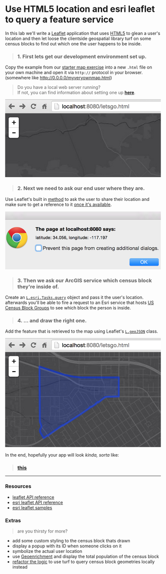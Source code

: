 # Use HTML5 location and esri leaflet to query a feature service

In this lab we'll write a [Leaflet](https://leafletjs.com) application that uses [HTML5](https://developer.mozilla.org/en-US/docs/Web/Guide/HTML/HTML5) to glean a user's location and then let loose the clientside geospatial library turf on some census blocks to find out which one the user happens to be inside.

> ### 1. First lets get our development environment set up.

Copy the example from our [starter map exercise](build_starter_map_leaflet.md) into a new `.html` file on your own machine and open it via `http://` protocol in your browser. (somewhere like http://0.0.0.0/myveryownmap.html)

> Do you have a local web server running?<br>
> If not, you can find information about setting one up [**here**](https://gist.github.com/jgravois/5e73b56fa7756fd00b89).

![step-1](./html5_query_step_1_leaflet.png)

> ### 2. Next we need to ask our end user where they are.

Use Leaflet's built in [method](http://leafletjs.com/reference.html#map-set-methods) to ask the user to share their location and make sure to get a reference to it [once it's available](http://leafletjs.com/reference.html#map-events).

![step-2](./html5_query_step_2.png)

> ### 3. Then we ask our ArcGIS service which census block they're inside of.

Create an [`L.esri.Tasks.query`](http://esri.github.io/esri-leaflet/api-reference/tasks/query.html) object and pass it the user's location.  afterwards you'll be able to fire a request to an Esri service that hosts [US Census Block Groups](http://sampleserver6.arcgisonline.com/arcgis/rest/services/Census/MapServer/1) to see which block the person is inside.

> ### 4. ... and draw the right one.

Add the feature that is retrieved to the map using Leaflet's [`L.geoJSON`](http://leafletjs.com/reference.html#geojson-l.geojson) class.

![step-4](./html5_query_step_4_leaflet.png)

In the end, hopefully your app will look *kinda, sorta* like:

> ### [**this**](http://bl.ocks.org/jgravois/a4a93d907f3aaf3f7340)

---
### Resources

* [leaflet API reference](http://leafletjs.com/reference.html)
* [esri leaflet API reference](http://esri.github.io/esri-leaflet/api-reference/)
* [esri leaflet samples](http://esri.github.io/esri-leaflet/examples/)

### Extras
> are you thirsty for more?

* add some custom styling to the census block thats drawn
* display a popup with its ID when someone clicks on it
* symbolize the actual user location
* use [Geoenrichment](https://developers.arcgis.com/en/features/geo-enrichment/) and display the total population of the census block
* [refactor the logic](locate_turf_leaflet.md) to use turf to query census block geometries locally instead